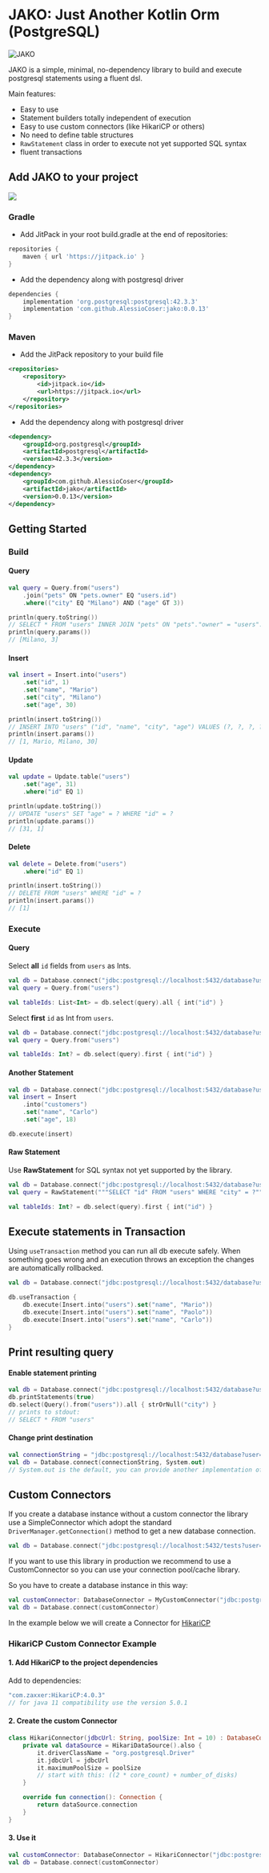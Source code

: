 # JAKO: Just Another Kotlin Orm (PostgreSQL)
![JAKO](./jako.png)

JAKO is a simple, minimal, no-dependency library to build and execute postgresql statements using a fluent dsl.

Main features:
- Easy to use
- Statement builders totally independent of execution
- Easy to use custom connectors (like HikariCP or others)
- No need to define table structures
- `RawStatement` class in order to execute not yet supported SQL syntax
- fluent transactions

## Add JAKO to your project
[![](https://jitpack.io/v/AlessioCoser/jako.svg)](https://jitpack.io/#AlessioCoser/jako)

### Gradle
- Add JitPack in your root build.gradle at the end of repositories:
```groovy
repositories {
    maven { url 'https://jitpack.io' }
}
```

- Add the dependency along with postgresql driver
```groovy
dependencies {
    implementation 'org.postgresql:postgresql:42.3.3'
    implementation 'com.github.AlessioCoser:jako:0.0.13'
}
```

### Maven
- Add the JitPack repository to your build file
```xml
<repositories>
    <repository>
        <id>jitpack.io</id>
        <url>https://jitpack.io</url>
    </repository>
</repositories>
```
- Add the dependency along with postgresql driver
```xml
<dependency>
    <groupId>org.postgresql</groupId>
    <artifactId>postgresql</artifactId>
    <version>42.3.3</version>
</dependency>
<dependency>
    <groupId>com.github.AlessioCoser</groupId>
    <artifactId>jako</artifactId>
    <version>0.0.13</version>
</dependency>
```

## Getting Started
### Build
#### Query
```kotlin
val query = Query.from("users")
    .join("pets" ON "pets.owner" EQ "users.id")
    .where(("city" EQ "Milano") AND ("age" GT 3))

println(query.toString())
// SELECT * FROM "users" INNER JOIN "pets" ON "pets"."owner" = "users"."id" WHERE ("city" = ? AND "age" > ?)
println(query.params())
// [Milano, 3]
```
#### Insert
```kotlin
val insert = Insert.into("users")
    .set("id", 1)
    .set("name", "Mario")
    .set("city", "Milano")
    .set("age", 30)

println(insert.toString())
// INSERT INTO "users" ("id", "name", "city", "age") VALUES (?, ?, ?, ?)
println(insert.params())
// [1, Mario, Milano, 30]
```
#### Update
```kotlin
val update = Update.table("users")
    .set("age", 31)
    .where("id" EQ 1)

println(update.toString())
// UPDATE "users" SET "age" = ? WHERE "id" = ?
println(update.params())
// [31, 1]
```
#### Delete
```kotlin
val delete = Delete.from("users")
    .where("id" EQ 1)

println(insert.toString())
// DELETE FROM "users" WHERE "id" = ?
println(insert.params())
// [1]
```

### Execute
#### Query
Select **all** `id` fields from `users` as Ints.

```kotlin
val db = Database.connect("jdbc:postgresql://localhost:5432/database?user=user&password=password")
val query = Query.from("users")

val tableIds: List<Int> = db.select(query).all { int("id") }
```
Select **first** `id` as Int from `users`.

```kotlin
val db = Database.connect("jdbc:postgresql://localhost:5432/database?user=user&password=password")
val query = Query.from("users")

val tableIds: Int? = db.select(query).first { int("id") }
```

#### Another Statement
```kotlin
val db = Database.connect("jdbc:postgresql://localhost:5432/database?user=user&password=password")
val insert = Insert
    .into("customers")
    .set("name", "Carlo")
    .set("age", 18)

db.execute(insert)
```

#### Raw Statement
Use **RawStatement** for SQL syntax not yet supported by the library.

```kotlin
val db = Database.connect("jdbc:postgresql://localhost:5432/database?user=user&password=password")
val query = RawStatement("""SELECT "id" FROM "users" WHERE "city" = ?""", listOf("Milano"))

val tableIds: Int? = db.select(query).first { int("id") }
```

## Execute statements in Transaction
Using `useTransaction` method you can run all db execute safely.
When something goes wrong and an execution throws an exception the changes are automatically rollbacked.
```kotlin
val db = Database.connect("jdbc:postgresql://localhost:5432/database?user=user&password=password")

db.useTransaction {
    db.execute(Insert.into("users").set("name", "Mario"))
    db.execute(Insert.into("users").set("name", "Paolo"))
    db.execute(Insert.into("users").set("name", "Carlo"))
}
```

## Print resulting query
#### Enable statement printing
```kotlin
val db = Database.connect("jdbc:postgresql://localhost:5432/database?user=user&password=password")
db.printStatements(true)
db.select(Query().from("users")).all { strOrNull("city") }
// prints to stdout:
// SELECT * FROM "users"
```

#### Change print destination
```kotlin
val connectionString = "jdbc:postgresql://localhost:5432/database?user=user&password=password"
val db = Database.connect(connectionString, System.out)
// System.out is the default, you can provide another implementation of PrintStream
```

## Custom Connectors
If you create a database instance without a custom connector the library use a SimpleConnector which adopt the standard `DriverManager.getConnection()` method to get a new database connection.

```kotlin
val db = Database.connect("jdbc:postgresql://localhost:5432/tests?user=user&password=password")
```

If you want to use this library in production we recommend to use a CustomConnector so you can use your connection pool/cache library.

So you have to create a database instance in this way:
```kotlin
val customConnector: DatabaseConnector = MyCustomConnector("jdbc:postgresql://localhost:5432/tests?user=user&password=password")
val db = Database.connect(customConnector)
```

In the example below we will create a Connector for [HikariCP](https://github.com/brettwooldridge/HikariCP)

### HikariCP Custom Connector Example
#### 1. Add HikariCP to the project dependencies
Add to dependencies:
```groovy
"com.zaxxer:HikariCP:4.0.3"
// for java 11 compatibility use the version 5.0.1
```

#### 2. Create the custom Connector

```kotlin
class HikariConnector(jdbcUrl: String, poolSize: Int = 10) : DatabaseConnector {
    private val dataSource = HikariDataSource().also {
        it.driverClassName = "org.postgresql.Driver"
        it.jdbcUrl = jdbcUrl
        it.maximumPoolSize = poolSize 
        // start with this: ((2 * core_count) + number_of_disks)
    }

    override fun connection(): Connection {
        return dataSource.connection
    }
}
```

#### 3. Use it
```kotlin
val customConnector: DatabaseConnector = HikariConnector("jdbc:postgresql://localhost:5432/tests?user=user&password=password")
val db = Database.connect(customConnector)
```